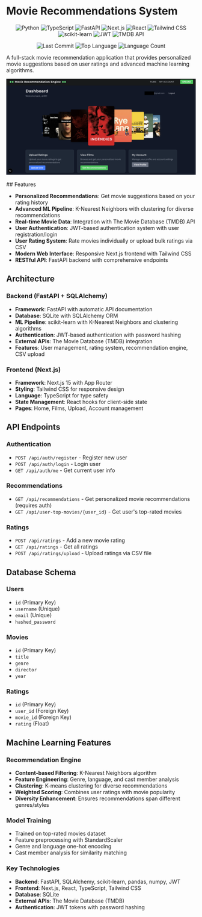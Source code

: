 # Movie Recommendations System

<p align="center">
<img src="https://img.shields.io/badge/Python-3.8+-blue.svg?style=flat-square&logo=python&logoColor=white" alt="Python" />
<img src="https://img.shields.io/badge/TypeScript-5.0+-blue.svg?style=flat-square&logo=typescript&logoColor=white" alt="TypeScript" />
<img src="https://img.shields.io/badge/FastAPI-0.115+-green.svg?style=flat-square&logo=fastapi&logoColor=white" alt="FastAPI" />
<img src="https://img.shields.io/badge/Next.js-15.3+-black.svg?style=flat-square&logo=next.js&logoColor=white" alt="Next.js" />
<img src="https://img.shields.io/badge/React-19.0+-blue.svg?style=flat-square&logo=react&logoColor=white" alt="React" />
<img src="https://img.shields.io/badge/Tailwind_CSS-4.1+-38B2AC.svg?style=flat-square&logo=tailwind-css&logoColor=white" alt="Tailwind CSS" />
<img src="https://img.shields.io/badge/scikit--learn-1.3+-orange.svg?style=flat-square&logo=scikit-learn&logoColor=white" alt="scikit-learn" />
<img src="https://img.shields.io/badge/JWT-Auth-blue.svg?style=flat-square&logo=json-web-tokens&logoColor=white" alt="JWT" />
<img src="https://img.shields.io/badge/TMDB-API-red.svg?style=flat-square&logo=themoviedatabase&logoColor=white" alt="TMDB API" />
</p>

<p align="center">
<img src="https://img.shields.io/github/last-commit/allenh99/movie-rec-engine?style=flat-square" alt="Last Commit" />
<img src="https://img.shields.io/github/languages/top/allenh99/movie-rec-engine?style=flat-square" alt="Top Language" />
<img src="https://img.shields.io/github/languages/count/allenh99/movie-rec-engine?style=flat-square" alt="Language Count" />
</p>

A full-stack movie recommendation application that provides personalized movie suggestions based on user ratings and advanced machine learning algorithms.

<p align="center">
<!--<img src="public/recs1.png">-->
<img src="public/recs2.png">
</p>
## Features

- **Personalized Recommendations**: Get movie suggestions based on your rating history
- **Advanced ML Pipeline**: K-Nearest Neighbors with clustering for diverse recommendations
- **Real-time Movie Data**: Integration with The Movie Database (TMDB) API
- **User Authentication**: JWT-based authentication system with user registration/login
- **User Rating System**: Rate movies individually or upload bulk ratings via CSV
- **Modern Web Interface**: Responsive Next.js frontend with Tailwind CSS
- **RESTful API**: FastAPI backend with comprehensive endpoints

## Architecture

### Backend (FastAPI + SQLAlchemy)
- **Framework**: FastAPI with automatic API documentation
- **Database**: SQLite with SQLAlchemy ORM
- **ML Pipeline**: scikit-learn with K-Nearest Neighbors and clustering algorithms
- **Authentication**: JWT-based authentication with password hashing
- **External APIs**: The Movie Database (TMDB) integration
- **Features**: User management, rating system, recommendation engine, CSV upload

### Frontend (Next.js)
- **Framework**: Next.js 15 with App Router
- **Styling**: Tailwind CSS for responsive design
- **Language**: TypeScript for type safety
- **State Management**: React hooks for client-side state
- **Pages**: Home, Films, Upload, Account management

## API Endpoints

### Authentication
- `POST /api/auth/register` - Register new user
- `POST /api/auth/login` - Login user
- `GET /api/auth/me` - Get current user info

### Recommendations
- `GET /api/recommendations` - Get personalized movie recommendations (requires auth)
- `GET /api/user-top-movies/{user_id}` - Get user's top-rated movies

### Ratings
- `POST /api/ratings` - Add a new movie rating
- `GET /api/ratings` - Get all ratings
- `POST /api/ratings/upload` - Upload ratings via CSV file

## Database Schema

### Users
- `id` (Primary Key)
- `username` (Unique)
- `email` (Unique)
- `hashed_password`

### Movies
- `id` (Primary Key)
- `title`
- `genre`
- `director`
- `year`

### Ratings
- `id` (Primary Key)
- `user_id` (Foreign Key)
- `movie_id` (Foreign Key)
- `rating` (Float)

## Machine Learning Features

### Recommendation Engine
- **Content-based Filtering**: K-Nearest Neighbors algorithm
- **Feature Engineering**: Genre, language, and cast member analysis
- **Clustering**: K-means clustering for diverse recommendations
- **Weighted Scoring**: Combines user ratings with movie popularity
- **Diversity Enhancement**: Ensures recommendations span different genres/styles

### Model Training
- Trained on top-rated movies dataset
- Feature preprocessing with StandardScaler
- Genre and language one-hot encoding
- Cast member analysis for similarity matching


### Key Technologies
- **Backend**: FastAPI, SQLAlchemy, scikit-learn, pandas, numpy, JWT
- **Frontend**: Next.js, React, TypeScript, Tailwind CSS
- **Database**: SQLite
- **External APIs**: The Movie Database (TMDB)
- **Authentication**: JWT tokens with password hashing
